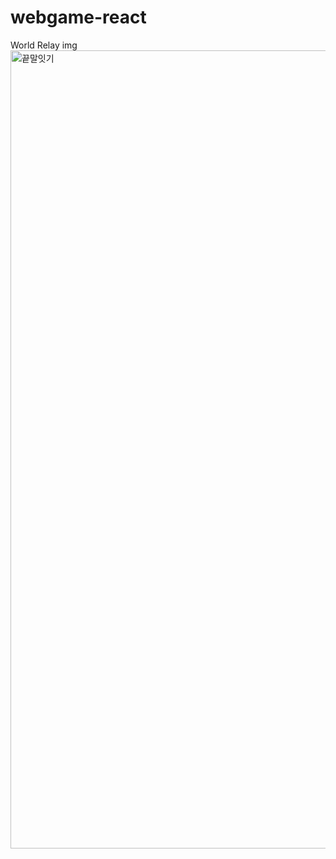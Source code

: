 # webgame-react

World Relay img
<img width="1277" alt="끝말잇기" src="https://user-images.githubusercontent.com/48181483/73993988-4a14fc00-4997-11ea-9b8d-c05349d618ef.png">
